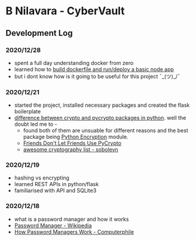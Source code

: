 # B Nilavara - CyberVault

## Development Log

### 2020/12/28
* spent a full day understanding docker from zero
* learned how to [build dockerfile and run/deploy a basic node app](https://www.docker.com/101-tutorial)
* but i dont know how is it going to be useful for this project ¯\_(ツ)_/¯
### 2020/12/21
* started the project, installed necessary packages and created the flask boilerplate
* [difference between crypto and pycrypto packages in python](https://stackoverflow.com/questions/65396901/what-is-the-difference-between-pycrypto-and-crypto-packages-in-python). well the doubt led me to -
  * found both of them are unsuable for different reasons and the best package being [Python Encryption](https://pypi.org/project/cryptography/) module.
  * [Friends Don't Let Friends Use PyCrypto](https://theartofmachinery.com/2017/02/02/dont_use_pycrypto.html)
  * [awesome cryptography list - sobolevn](https://github.com/sobolevn/awesome-cryptography#python)

### 2020/12/19
* hashing vs encrypting
* learned REST APIs in python/flask
* familiarised with API and SQLite3

### 2020/12/18
* what is a password manager and how it works
* [Password Manager - Wikipedia](https://en.wikipedia.org/wiki/Password_manager)
* [How Password Managers Work - Computerphile](https://www.youtube.com/watch?v=w68BBPDAWr8)
